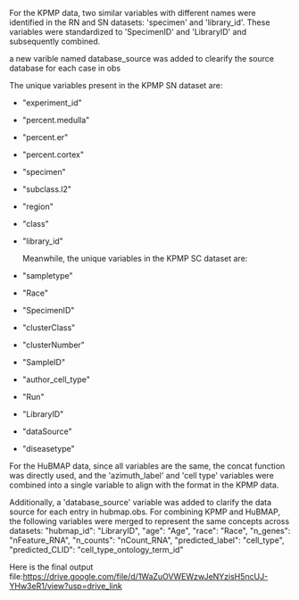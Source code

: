For the KPMP data, two similar variables with different names were identified in the RN and SN datasets: 'specimen' and 'library_id'. These variables were standardized to 'SpecimenID' and 'LibraryID' and subsequently combined. 

a new varible named database_source was added to clearify the source database for each case in obs

The unique variables present in the KPMP SN dataset are:
- "experiment_id"
- "percent.medulla"
- "percent.er"
- "percent.cortex"
- "specimen"
- "subclass.l2"
- "region"
- "class"
- "library_id"

  Meanwhile, the unique variables in the KPMP SC dataset are:
- "sampletype"
- "Race"
- "SpecimenID"
- "clusterClass"
- "clusterNumber"
- "SampleID"
- "author_cell_type"
- "Run"
- "LibraryID"
- "dataSource"
- "diseasetype"

For the HuBMAP data, since all variables are the same, the concat function was directly used, and the 'azimuth_label' and 'cell type' variables were combined into a single variable to align with the format in the KPMP data.

Additionally, a 'database_source' variable was added to clarify the data source for each entry in hubmap.obs. For combining KPMP and HuBMAP, the following variables were merged to represent the same concepts across datasets:
"hubmap_id": "LibraryID",
        "age": "Age",
        "race": "Race",
        "n_genes": "nFeature_RNA",
        "n_counts": "nCount_RNA",
        "predicted_label": "cell_type",
        "predicted_CLID": "cell_type_ontology_term_id"

  Here is the final output file:https://drive.google.com/file/d/1WaZuOVWEWzwJeNYzisH5ncUJ-YHw3eR1/view?usp=drive_link
